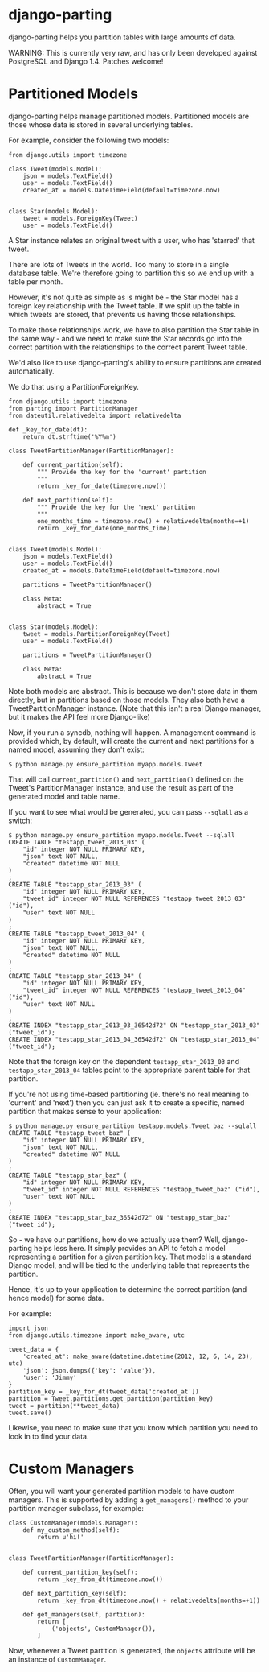 django-parting
==============

django-parting helps you partition tables with large amounts of data.

WARNING: This is currently very raw, and has only been developed against
PostgreSQL and Django 1.4. Patches welcome!

Partitioned Models
==================

django-parting helps manage partitioned models. Partitioned models are those
whose data is stored in several underlying tables.

For example, consider the following two models:

    from django.utils import timezone

    class Tweet(models.Model):
        json = models.TextField()
        user = models.TextField()
        created_at = models.DateTimeField(default=timezone.now)


    class Star(models.Model):
        tweet = models.ForeignKey(Tweet)
        user = models.TextField()

A Star instance relates an original tweet with a user, who has 'starred' that
tweet.

There are lots of Tweets in the world. Too many to store in a single database
table. We're therefore going to partition this so we end up with a table
per month.

However, it's not quite as simple as is might be - the Star model has
a foreign key relationship with the Tweet table. If we split up the table
in which tweets are stored, that prevents us having those relationships.

To make those relationships work, we have to also partition the Star table
in the same way - and we need to make sure the Star records go into the
correct partition with the relationships to the correct parent Tweet table.

We'd also like to use django-parting's ability to ensure partitions are created
automatically.

We do that using a PartitionForeignKey.

    from django.utils import timezone
    from parting import PartitionManager
    from dateutil.relativedelta import relativedelta

    def _key_for_date(dt):
        return dt.strftime('%Y%m')

    class TweetPartitionManager(PartitionManager):

        def current_partition(self):
            """ Provide the key for the 'current' partition
            """
            return _key_for_date(timezone.now())

        def next_partition(self):
            """ Provide the key for the 'next' partition
            """
            one_months_time = timezone.now() + relativedelta(months=+1)
            return _key_for_date(one_months_time)


    class Tweet(models.Model):
        json = models.TextField()
        user = models.TextField()
        created_at = models.DateTimeField(default=timezone.now)

        partitions = TweetPartitionManager()

        class Meta:
            abstract = True


    class Star(models.Model):
        tweet = models.PartitionForeignKey(Tweet)
        user = models.TextField()

        partitions = TweetPartitionManager()

        class Meta:
            abstract = True

Note both models are abstract. This is because we don't store data in them
directly, but in partitions based on those models. They also both have a
TweetPartitionManager instance. (Note that this isn't a real Django manager,
but it makes the API feel more Django-like)

Now, if you run a syncdb, nothing will happen. A management command
is provided which, by default, will create the current and next partitions
for a named model, assuming they don't exist:

    $ python manage.py ensure_partition myapp.models.Tweet

That will call `current_partition()` and `next_partition()` defined on the
Tweet's PartitionManager instance, and use the result as part of the generated
model and table name.

If you want to see what would be generated, you can pass `--sqlall` as a
switch:

    $ python manage.py ensure_partition myapp.models.Tweet --sqlall
    CREATE TABLE "testapp_tweet_2013_03" (
        "id" integer NOT NULL PRIMARY KEY,
        "json" text NOT NULL,
        "created" datetime NOT NULL
    )
    ;
    CREATE TABLE "testapp_star_2013_03" (
        "id" integer NOT NULL PRIMARY KEY,
        "tweet_id" integer NOT NULL REFERENCES "testapp_tweet_2013_03" ("id"),
        "user" text NOT NULL
    )
    ;
    CREATE TABLE "testapp_tweet_2013_04" (
        "id" integer NOT NULL PRIMARY KEY,
        "json" text NOT NULL,
        "created" datetime NOT NULL
    )
    ;
    CREATE TABLE "testapp_star_2013_04" (
        "id" integer NOT NULL PRIMARY KEY,
        "tweet_id" integer NOT NULL REFERENCES "testapp_tweet_2013_04" ("id"),
        "user" text NOT NULL
    )
    ;
    CREATE INDEX "testapp_star_2013_03_36542d72" ON "testapp_star_2013_03" ("tweet_id");
    CREATE INDEX "testapp_star_2013_04_36542d72" ON "testapp_star_2013_04" ("tweet_id");

Note that the foreign key on the dependent `testapp_star_2013_03` and
`testapp_star_2013_04` tables point to the appropriate parent table for that
partition.

If you're not using time-based partitioning (ie. there's no real meaning to
'current' and 'next') then you can just ask it to create a specific, named
partition that makes sense to your application:

    $ python manage.py ensure_partition testapp.models.Tweet baz --sqlall
    CREATE TABLE "testapp_tweet_baz" (
        "id" integer NOT NULL PRIMARY KEY,
        "json" text NOT NULL,
        "created" datetime NOT NULL
    )
    ;
    CREATE TABLE "testapp_star_baz" (
        "id" integer NOT NULL PRIMARY KEY,
        "tweet_id" integer NOT NULL REFERENCES "testapp_tweet_baz" ("id"),
        "user" text NOT NULL
    )
    ;
    CREATE INDEX "testapp_star_baz_36542d72" ON "testapp_star_baz" ("tweet_id");

So - we have our partitions, how do we actually use them? Well, django-parting
helps less here. It simply provides an API to fetch a model representing a
partition for a given partition key. That model is a standard Django model,
and will be tied to the underlying table that represents the partition.

Hence, it's up to your application to determine the correct partition (and
hence model) for some data.

For example:

    import json
    from django.utils.timezone import make_aware, utc

    tweet_data = {
        'created_at': make_aware(datetime.datetime(2012, 12, 6, 14, 23), utc)
        'json': json.dumps({'key': 'value'}),
        'user': 'Jimmy'
    }
    partition_key = _key_for_dt(tweet_data['created_at'])
    partition = Tweet.partitions.get_partition(partition_key)
    tweet = partition(**tweet_data)
    tweet.save()

Likewise, you need to make sure that you know which partition you need to look
in to find your data.


Custom Managers
===============

Often, you will want your generated partition models to have custom managers.
This is supported by adding a `get_managers()` method to your partition
manager subclass, for example:

    class CustomManager(models.Manager):
        def my_custom_method(self):
            return u'hi!'


    class TweetPartitionManager(PartitionManager):

        def current_partition_key(self):
            return _key_from_dt(timezone.now())

        def next_partition_key(self):
            return _key_from_dt(timezone.now() + relativedelta(months=+1))

        def get_managers(self, partition):
            return [
                ('objects', CustomManager()),
            ]

 Now, whenever a Tweet partition is generated, the `objects` attribute will
 be an instance of `CustomManager`.
